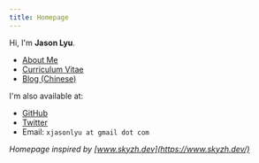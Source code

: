 ```yaml
---
title: Homepage
---
```


Hi, I'm **Jason Lyu**.

- [About Me](/about/)
- [Curriculum Vitae](/cv/)
- [Blog (Chinese)](/posts/)

I'm also available at:

- [GitHub](https://github.com/xjasonlyu)
- [Twitter](https://twitter.com/xjasonlyu)
- Email: `xjasonlyu at gmail dot com`

_Homepage inspired by [www.skyzh.dev](https://www.skyzh.dev/)_

